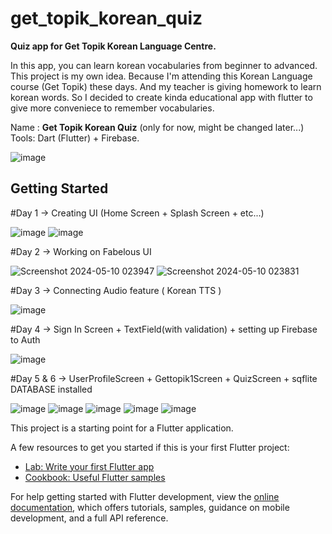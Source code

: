 # get_topik_korean_quiz

**Quiz app for Get Topik Korean Language Centre.** 

In this app, you can learn korean vocabularies from beginner to advanced. This project is my own idea. Because I'm attending this Korean Language course (Get Topik) these days. And my teacher is giving homework to learn korean words. So I decided to create kinda educational app with flutter to give more conveniece to remember vocabularies.

Name : **Get Topik Korean Quiz** (only for now, might be changed later...)
Tools: Dart (Flutter) + Firebase.

![image](https://github.com/azimjaan21/get_topik_korean_quiz/assets/117064407/fcbde6f7-b624-4f19-99a0-445a2b7c4c02)


## Getting Started
#Day 1 -> Creating UI (Home Screen + Splash Screen + etc...)

![image](https://github.com/azimjaan21/get_topik_korean_quiz/assets/117064407/46383098-b3af-4280-b23b-ddd3b39f8c14) ![image](https://github.com/azimjaan21/get_topik_korean_quiz/assets/117064407/79253cc3-6261-445c-89af-b7e444a16684)

#Day 2 -> Working on Fabelous UI

![Screenshot 2024-05-10 023947](https://github.com/azimjaan21/get_topik_korean_quiz/assets/117064407/b23c9d1a-4fa1-4c39-b49b-9f0f29f4afad) ![Screenshot 2024-05-10 023831](https://github.com/azimjaan21/get_topik_korean_quiz/assets/117064407/a7546f04-ef67-447b-82d3-f3fb8f470ce8)

#Day 3 -> Connecting Audio feature ( Korean TTS )

![image](https://github.com/azimjaan21/get_topik_korean_quiz/assets/117064407/ee0df0f1-7574-474a-a11c-76549208b4b5)

#Day 4 -> Sign In Screen + TextField(with validation) + setting up Firebase to Auth

![image](https://github.com/azimjaan21/get_topik_korean_quiz/assets/117064407/7a1bfaf9-1a5b-42a9-871c-f8b3bceb5ea8)

#Day 5 & 6 -> UserProfileScreen + Gettopik1Screen + QuizScreen + sqflite DATABASE installed

![image](https://github.com/azimjaan21/get_topik_korean_quiz/assets/117064407/bbe081bd-b002-4a90-a446-96ec0a521322) ![image](https://github.com/azimjaan21/get_topik_korean_quiz/assets/117064407/f07e676b-86d8-4def-897c-ea450a3ad09f) ![image](https://github.com/azimjaan21/get_topik_korean_quiz/assets/117064407/472e41f7-8518-4760-ac62-b6cdfcc406c2) ![image](https://github.com/azimjaan21/get_topik_korean_quiz/assets/117064407/5977ca9e-2aa5-4215-9271-5ea2a65f47be) ![image](https://github.com/azimjaan21/get_topik_korean_quiz/assets/117064407/d1e09c0f-511d-40cf-8acf-4a386edfba58)






This project is a starting point for a Flutter application.

A few resources to get you started if this is your first Flutter project:

- [Lab: Write your first Flutter app](https://docs.flutter.dev/get-started/codelab)
- [Cookbook: Useful Flutter samples](https://docs.flutter.dev/cookbook)

For help getting started with Flutter development, view the
[online documentation](https://docs.flutter.dev/), which offers tutorials,
samples, guidance on mobile development, and a full API reference.
